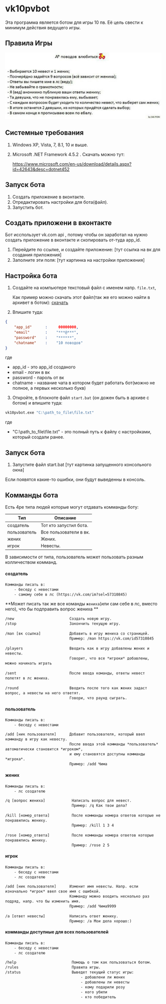 # vk10pvbot

Эта программа является ботом для игры 10 пв. Её цель свести к минимум действия ведущего игры. 

## Правила Игры

![rules](https://github.com/ichensky/vk10pvbot/blob/master/doc/rules.jpg)

## Системные требования 

1. Windows XP, Vista, 7, 8.1, 10 и выше. 
2. Microsoft .NET Framework 4.5.2 . 
   Скачать можно тут: 
   
   https://www.microsoft.com/en-us/download/details.aspx?id=42643&desc=dotnet452


## Запуск бота

1. Создать приложение в вконтакте.  
2. Отредактировать настройки для бота(файл). 
3. Запустить бот.

## Создать приложени в вконтакте

Бот исспользует vk.com api , потому чтобы он заработал на нужно создать приложение в вконтакте и скопировать от-туда app_id. 

1. Перейдите по ссылке, и создайте приложение: [тут ссылка на вк для создания приложения]
2. Заполните эти поля: [тут картинка на настройки приложения]

## Настройка бота

1. Создайте на компьютере текстовый файл с именем напр. `file.txt`, 

   Как пример можно скачать этот файл(так же его можно найти в архивет в ботом): [скачать](https://raw.githubusercontent.com/ichensky/vk10pvbot/master/file.txt)


2. Впишите туда:

```json
{
    "app_id"      :     00000000,
    "email"       :    "***@***",
    "password"    :    "******",
    "chatname"    :    "10 поводов"
}
```
 где
  
* app_id   - это app_id созданого 
* email    - логин в вк
* password - пароль от вк
* chatname - название чата в котором будет работать бот(можно не полное, а первых несколько букв)

3. Откройте, в блокноте файл `start.bat` (он дожен быть в архиве с ботом) и впишите туда: 

```sh
vk10pvbot.exe "C:\path_to_file\file.txt"
```
где 

* "C:\path_to_file\file.txt" - это полный путь к файлу с настройками, который создали ранее.

## Запуск бота

1. Запустите файл start.bat [тут картинка запущенного консольного окна]

Если появятся какие-то ошибки, они будут выведенны в консоль. 

## Комманды бота

Есть 4ре типа людей которые могут отдавать комманды боту: 

Тип | Описание
------------ | -------------
создатель| Тот кто запустил бота.
пользователь| Все пользователи в вк.
жених| Жених.
игрок| Невесты.

В зависимости от типа, пользователь может пользовать разным колличеством комманд. 

#### создатель


```
Комманды писать в: 
    - беседу с невестами
    - самому себе в лс (https://vk.com/im?sel=57310845)
```
**Может писать так же все команды `жениха`(или сам себе в лс, вместо него), что бы подправить вопрос жениха **

```
/new                         Создать новую игру.                              
/stop                        Закончить текущую игру.

/man [вк ссылка]             Добавить в игру жениха со страницей. 
                             Пример: /man https://vk.com/id57310845
                             
/players                     Вводить как в игру добавлены жених и невесты. 
                             Говорит, что все *игроки* добавлены, можно начинать играть

/sent                        После ввода команды, ответы невест полетят в лс жениха. 

/round                       Вводить после того как жених задаст вопрос, а невесты на него ответят. 
                             Говори, что раунд сыграть. 
```

#### пользователь

```
Комманды писать в: 
    - беседу с невестами
```
    
```
/add [ник пользователя]      Добавит пользователя, который ввел комманду в игру как невесту.
                             После ввода этой комманды *пользователь* автоматически становится *игроком*, 
                             и ему становятся доступны комманды *игрока*.
                             Пример: /add Чима      
```

#### жених

```
Комманды писать в: 
    - лс создателю
```

```
/q [вопрос жениха]            Написать вопрос для невест.                               
                              Пример: /q Как твои дела?
                              
/kill [номер_ответа]          После комманды номера ответов которые не понравились жениху.
                              Пример: /kill 1 3 4
                              
/rose [номер_ответа]          После комманды номера ответов которые понравились жениху.
                              Пример: /rose 2 5

```

#### игрок

```
Комманды писать в: 
    - беседу с невестами
    - лс создателю
```

```
/add [ник пользователя]      Изменит имя невесты. Напр. если изначально *игрок* ввел свое имя с ошибкой.
                             Комманду можно воодить несколько раз подряд, напр. что бы изменить имя. 
                             Пример: /add Чима9999    
                             
/a [ответ невесты]           Написать ответ жениху.
                             Пример: /a Мои дела хорошо:) 
```

#### комманды доступные для всех пользователей 

```
Комманды писать в:
    - беседу с невестами
    - лс создателю
```

```
/help                         Помощь о том как пользоваться ботом.
/rules                        Правила игры.
/status                       Выведет текущий статус игры: 
                                  - добавлени ли жених
                                  - добавлены ли невесты
                                  - кому подарили розу 
                                  - кого убили
                                  - кто победитель
```
 



